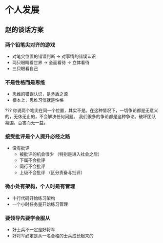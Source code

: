 # 个人发展

## 赵的谈话方案

### 两个铅笔尖对齐的游戏 
* 对笔尖位置的错误判断 -> 对事情的错误认识
* 两只眼睛看世界 -> 全面看待  -> 立体看待
* 三只眼看自己

### 不是性格而是思维
* 思维的错误认识，是矛盾之源
* 根本上，思维习惯就是性格

???
你说两个笔尖在同一个位置，其实不是。在这种情况下，一切争论都是无意义的，无休无止的，不会解决任何问题。
我们很多的争论都是这种争论。破坏团队氛围，百害而无一益。

### 接受批评是个人提升必经之路
* 没有批评
	* 被批评的机会很少 （特别是进入社会之后）
	* 下属不会批评
	* 同行不会批评
	* 上级不会批评 （区分责备与批评）


### 微小处有架构，个人时是有管理
* 十行代码开始练习架构
* 一个小时任务量开始练习管理




### 要领导先要学会服从
* 好士兵不一定是好将军
* 好将军必定是从一名合格的士兵成长起来的



